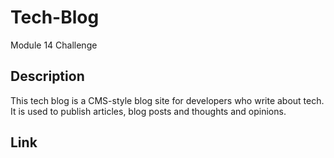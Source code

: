 # Tech-Blog
Module 14 Challenge

## Description
This tech blog is a CMS-style blog site for developers who write about tech. It is used to publish articles, blog posts and thoughts and opinions.

## Link
